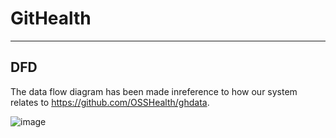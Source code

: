 # GitHealth

---
## DFD
The data flow diagram has been made inreference to how our system relates to https://github.com/OSSHealth/ghdata.

![image](https://cloud.githubusercontent.com/assets/14626151/23136835/3d0ce546-f764-11e6-975d-ee505f5e3f53.png)
